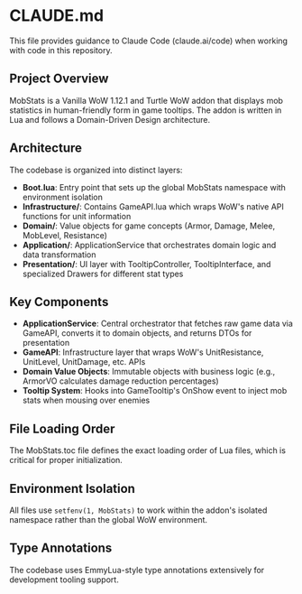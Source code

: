 # CLAUDE.md

This file provides guidance to Claude Code (claude.ai/code) when working with code in this repository.

## Project Overview

MobStats is a Vanilla WoW 1.12.1 and Turtle WoW addon that displays mob statistics in human-friendly form in game tooltips. The addon is written in Lua and follows a Domain-Driven Design architecture.

## Architecture

The codebase is organized into distinct layers:

- **Boot.lua**: Entry point that sets up the global MobStats namespace with environment isolation
- **Infrastructure/**: Contains GameAPI.lua which wraps WoW's native API functions for unit information
- **Domain/**: Value objects for game concepts (Armor, Damage, Melee, MobLevel, Resistance)
- **Application/**: ApplicationService that orchestrates domain logic and data transformation
- **Presentation/**: UI layer with TooltipController, TooltipInterface, and specialized Drawers for different stat types

## Key Components

- **ApplicationService**: Central orchestrator that fetches raw game data via GameAPI, converts it to domain objects, and returns DTOs for presentation
- **GameAPI**: Infrastructure layer that wraps WoW's UnitResistance, UnitLevel, UnitDamage, etc. APIs
- **Domain Value Objects**: Immutable objects with business logic (e.g., ArmorVO calculates damage reduction percentages)
- **Tooltip System**: Hooks into GameTooltip's OnShow event to inject mob stats when mousing over enemies

## File Loading Order

The MobStats.toc file defines the exact loading order of Lua files, which is critical for proper initialization.

## Environment Isolation

All files use `setfenv(1, MobStats)` to work within the addon's isolated namespace rather than the global WoW environment.

## Type Annotations

The codebase uses EmmyLua-style type annotations extensively for development tooling support.